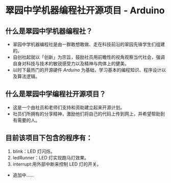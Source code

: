 # 翠园中学机器编程社开源项目 - Arduino

## 什么是翠园中学机器编程社？
- 翠园中学机器编程社是由一群敢想敢做、走在科技前沿的翠园先锋学生们组建的。
- 自创社起就以「创新」为宗旨，鼓励社员用前瞻性的视角观察当代社会，强调自身对科技与技术的敏锐感受力以及精神与肉体上的健美。
- 以时下最热门的开源硬件 *Arduino* 为基础，学习基本的编程知识、程序设计以及算法逻辑。

## 什么是翠园中学编程社开源项目？
- 这是一个由社员和老师们支持和资助建立起来开源计划。
- 社员们所拥有的分享精神，激励他们将自己的代码上传到网上，并希望帮助到有需要的人。

## 目前该项目下包含的程序有：
1. blink：LED 灯闪烁。
2. ledRunner：LED 灯实现跑马灯效果。
3. interrupt:用外部中断来控制 LED 灯的开关。
- 追加中……
